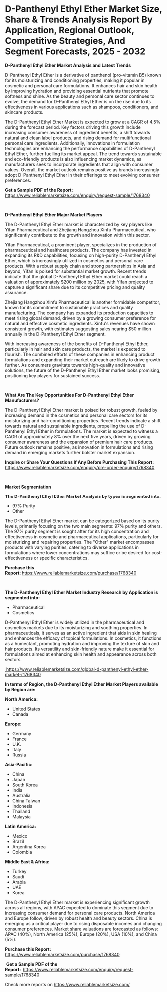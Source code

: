 <p><h1>D-Panthenyl Ethyl Ether Market Size, Share & Trends Analysis Report By Application, Regional Outlook, Competitive Strategies, And Segment Forecasts, 2025 - 2032</h1></p><p><strong>D-Panthenyl Ethyl Ether Market Analysis and Latest Trends</strong></p>
<p><p>D-Panthenyl Ethyl Ether is a derivative of panthenol (pro-vitamin B5) known for its moisturizing and conditioning properties, making it popular in cosmetic and personal care formulations. It enhances hair and skin health by improving hydration and providing essential nutrients that promote softness and shine. As the beauty and personal care sector continues to evolve, the demand for D-Panthenyl Ethyl Ether is on the rise due to its effectiveness in various applications such as shampoos, conditioners, and skincare products.</p><p>The D-Panthenyl Ethyl Ether Market is expected to grow at a CAGR of 4.5% during the forecast period. Key factors driving this growth include increasing consumer awareness of ingredient benefits, a shift towards natural and clean label products, and rising demand for multifunctional personal care ingredients. Additionally, innovations in formulation technologies are enhancing the performance capabilities of D-Panthenyl Ethyl Ether, further fuelling its market appeal. The trend towards sustainable and eco-friendly products is also influencing market dynamics, as manufacturers seek to incorporate ingredients that align with consumer values. Overall, the market outlook remains positive as brands increasingly adopt D-Panthenyl Ethyl Ether in their offerings to meet evolving consumer preferences.</p></p>
<p><strong>Get a Sample PDF of the Report:&nbsp;</strong> <a href="https://www.reliablemarketsize.com/enquiry/request-sample/1768340?utm_campaign=1720&utm_medium=2&utm_source=Github&utm_content=ia&utm_term=02022025&utm_id=d-panthenyl-ethyl-ether">https://www.reliablemarketsize.com/enquiry/request-sample/1768340</a></p>
<p>&nbsp;</p>
<p><strong>D-Panthenyl Ethyl Ether Major Market Players</strong></p>
<p><p>The D-Panthenyl Ethyl Ether market is characterized by key players like Yifan Pharmaceutical and Zhejiang Hangzhou Xinfu Pharmaceutical, who significantly contribute to the growth and innovation within this sector. </p><p>Yifan Pharmaceutical, a prominent player, specializes in the production of pharmaceutical and healthcare products. The company has invested in expanding its R&D capabilities, focusing on high-purity D-Panthenyl Ethyl Ether, which is increasingly utilized in cosmetics and personal care products. With a robust supply chain and strong partnerships in Asia and beyond, Yifan is poised for substantial market growth. Recent trends indicate that the global D-Panthenyl Ethyl Ether market could reach a valuation of approximately $200 million by 2025, with Yifan projected to capture a significant share due to its competitive pricing and quality assurance.</p><p>Zhejiang Hangzhou Xinfu Pharmaceutical is another formidable competitor, known for its commitment to sustainable practices and quality manufacturing. The company has expanded its production capacities to meet rising global demand, driven by a growing consumer preference for natural and effective cosmetic ingredients. Xinfu's revenues have shown consistent growth, with estimates suggesting sales nearing $50 million annually in the D-Panthenyl Ethyl Ether segment. </p><p>With increasing awareness of the benefits of D-Panthenyl Ethyl Ether, particularly in hair and skin care products, the market is expected to flourish. The combined efforts of these companies in enhancing product formulations and expanding their market outreach are likely to drive growth further. As consumers gravitate towards high-quality and innovative solutions, the future of the D-Panthenyl Ethyl Ether market looks promising, positioning key players for sustained success.</p></p>
<p>&nbsp;</p>
<p><strong>What Are The Key Opportunities For D-Panthenyl Ethyl Ether Manufacturers?</strong></p>
<p><p>The D-Panthenyl Ethyl Ether market is poised for robust growth, fueled by increasing demand in the cosmetics and personal care sectors for its moisturizing and hair-conditioning properties. Recent trends indicate a shift towards natural and sustainable ingredients, propelling the use of D-Panthenyl Ethyl Ether in formulations. The market is expected to witness a CAGR of approximately 8% over the next five years, driven by growing consumer awareness and the expansion of premium hair care products. Future outlook remains positive, as innovation in formulations and rising demand in emerging markets further bolster market expansion.</p></p>
<p><strong>Inquire or Share Your Questions If Any Before Purchasing This Report:</strong> <a href="https://www.reliablemarketsize.com/enquiry/pre-order-enquiry/1768340?utm_campaign=1720&utm_medium=2&utm_source=Github&utm_content=ia&utm_term=02022025&utm_id=d-panthenyl-ethyl-ether">https://www.reliablemarketsize.com/enquiry/pre-order-enquiry/1768340</a></p>
<p>&nbsp;</p>
<p><strong>Market Segmentation</strong></p>
<p><strong>The D-Panthenyl Ethyl Ether Market Analysis by types is segmented into:</strong></p>
<p><ul><li>97% Purity</li><li>Other</li></ul></p>
<p><p>The D-Panthenyl Ethyl Ether market can be categorized based on its purity levels, primarily focusing on the two main segments: 97% purity and others. The 97% purity segment is sought after for its high concentration and effectiveness in cosmetic and pharmaceutical applications, particularly for moisturizing and repairing properties. The "Other" market encompasses products with varying purities, catering to diverse applications in formulations where lower concentrations may suffice or be desired for cost-effectiveness or specific characteristics.</p></p>
<p><strong>Purchase this Report:&nbsp;</strong><a href="https://www.reliablemarketsize.com/purchase/1768340?utm_campaign=1720&utm_medium=2&utm_source=Github&utm_content=ia&utm_term=02022025&utm_id=d-panthenyl-ethyl-ether">https://www.reliablemarketsize.com/purchase/1768340</a></p>
<p>&nbsp;</p>
<p><strong>The D-Panthenyl Ethyl Ether Market Industry Research by Application is segmented into:</strong></p>
<p><ul><li>Pharmaceutical</li><li>Cosmetics</li></ul></p>
<p><p>D-Panthenyl Ethyl Ether is widely utilized in the pharmaceutical and cosmetics markets due to its moisturizing and soothing properties. In pharmaceuticals, it serves as an active ingredient that aids in skin healing and enhances the efficacy of topical formulations. In cosmetics, it functions as a humectant, promoting hydration and improving the texture of skin and hair products. Its versatility and skin-friendly nature make it essential for formulations aimed at enhancing skin health and appearance across both sectors.</p></p>
<p><a href="https://www.reliablemarketsize.com/global-d-panthenyl-ethyl-ether-market-r1768340?utm_campaign=1720&utm_medium=2&utm_source=Github&utm_content=ia&utm_term=02022025&utm_id=d-panthenyl-ethyl-ether">&nbsp;https://www.reliablemarketsize.com/global-d-panthenyl-ethyl-ether-market-r1768340</a></p>
<p><strong>In terms of Region, the D-Panthenyl Ethyl Ether Market Players available by Region are:</strong></p>
<p>
    <p> <strong> North America: </strong>
        <ul>
            <li>United States</li>
            <li>Canada</li>
        </ul>
        </p> 
    <p> <strong> Europe: </strong>
        <ul>
            <li>Germany</li>
            <li>France</li>
            <li>U.K.</li>
            <li>Italy</li>
            <li>Russia</li>
        </ul>
        </p> 
    <p> <strong> Asia-Pacific: </strong>
        <ul>
            <li>China</li>
            <li>Japan</li>
            <li>South Korea</li>
            <li>India</li>
            <li>Australia</li>
            <li>China Taiwan</li>
            <li>Indonesia</li>
            <li>Thailand</li>
            <li>Malaysia</li>
        </ul>
        </p> 
    <p> <strong> Latin America: </strong>
        <ul>
            <li>Mexico</li>
            <li>Brazil</li>
            <li>Argentina Korea</li>
            <li>Colombia</li>
        </ul>
        </p> 
    <p> <strong> Middle East & Africa: </strong>
        <ul>
            <li>Turkey</li>
            <li>Saudi</li>
            <li>Arabia</li>
            <li>UAE</li>
            <li>Korea</li>
        </ul>
    </p>
    </p>
<p><p>The D-Panthenyl Ethyl Ether market is experiencing significant growth across all regions, with APAC expected to dominate this segment due to increasing consumer demand for personal care products. North America and Europe follow, driven by robust health and beauty sectors. China is emerging as a critical player due to rising disposable incomes and changing consumer preferences. Market share valuations are forecasted as follows: APAC (40%), North America (25%), Europe (20%), USA (10%), and China (5%).</p></p>
<p><strong>Purchase this Report: </strong><a href="https://www.reliablemarketsize.com/purchase/1768340?utm_campaign=1720&utm_medium=2&utm_source=Github&utm_content=ia&utm_term=02022025&utm_id=d-panthenyl-ethyl-ether">https://www.reliablemarketsize.com/purchase/1768340</a></p>
<p>&nbsp;<strong>Get a Sample PDF of the Report:&nbsp;&nbsp;</strong><a href="https://www.reliablemarketsize.com/enquiry/request-sample/1768340?utm_campaign=1720&utm_medium=2&utm_source=Github&utm_content=ia&utm_term=02022025&utm_id=d-panthenyl-ethyl-ether">https://www.reliablemarketsize.com/enquiry/request-sample/1768340</a></p>
<p><strong></strong></p>
<p>Check more reports on <a href="https://www.reliablemarketsize.com/?utm_campaign=1720&utm_medium=2&utm_source=Github&utm_content=ia&utm_term=02022025&utm_id=d-panthenyl-ethyl-ether">https://www.reliablemarketsize.com/</a></p>